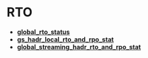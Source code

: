 # RTO<a name="EN-US_TOPIC_0000001196068077"></a>

-   **[global\_rto\_status](global_rto_status.md)**  
-   **[gs_hadr_local_rto_and_rpo_stat](gs_hadr_local_rto_and_rpo_stat.md)** 
-   **[global_streaming_hadr_rto_and_rpo_stat](global_streaming_hadr_rto_and_rpo_stat.md)** 
